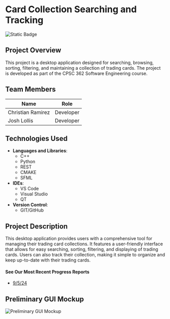 # Card Collection Searching and Tracking
![Static Badge](https://img.shields.io/badge/Current_Phase-Communication-yellow)
## Project Overview
This project is a desktop application designed for searching, browsing, sorting, filtering, and maintaining a collection of trading cards. The project is developed as part of the CPSC 362 Software Engineering course.

## Team Members

| Name             | Role                          |
|------------------|-------------------------------|
| Christian Ramirez| Developer                     |
| Josh Lollis      | Developer                     |

## Technologies Used

- **Languages and Libraries**: 
  - C++
  - Python
  - REST
  - CMAKE
  - SFML
- **IDEs**:
  - VS Code
  - Visual Studio
  - QT
- **Version Control**:
  - GIT/GitHub

## Project Description
This desktop application provides users with a comprehensive tool for managing their trading card collections. It features a user-friendly interface that allows for easy searching, sorting, filtering, and displaying of trading cards. Users can also track their collection, making it simple to organize and keep up-to-date with their trading cards.

#### See Our Most Recent Progress Reports
- [9/5/24](https://github.com/TelloViz/Card-Collection/discussions/11)

## Preliminary GUI Mockup
![Preliminary GUI Mockup](https://github.com/user-attachments/assets/3de030e2-53c5-4571-b3aa-591dadcdf244)
